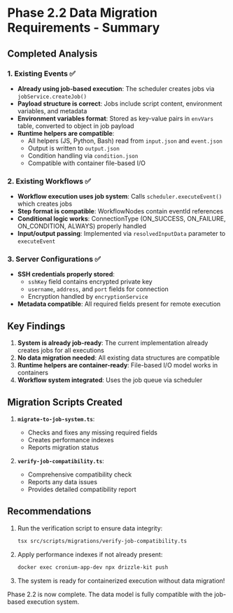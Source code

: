 # Phase 2.2 Data Migration Requirements - Summary

## Completed Analysis

### 1. Existing Events ✅

- **Already using job-based execution**: The scheduler creates jobs via `jobService.createJob()`
- **Payload structure is correct**: Jobs include script content, environment variables, and metadata
- **Environment variables format**: Stored as key-value pairs in `envVars` table, converted to object in job payload
- **Runtime helpers are compatible**:
  - All helpers (JS, Python, Bash) read from `input.json` and `event.json`
  - Output is written to `output.json`
  - Condition handling via `condition.json`
  - Compatible with container file-based I/O

### 2. Existing Workflows ✅

- **Workflow execution uses job system**: Calls `scheduler.executeEvent()` which creates jobs
- **Step format is compatible**: WorkflowNodes contain eventId references
- **Conditional logic works**: ConnectionType (ON_SUCCESS, ON_FAILURE, ON_CONDITION, ALWAYS) properly handled
- **Input/output passing**: Implemented via `resolvedInputData` parameter to `executeEvent`

### 3. Server Configurations ✅

- **SSH credentials properly stored**:
  - `sshKey` field contains encrypted private key
  - `username`, `address`, and `port` fields for connection
  - Encryption handled by `encryptionService`
- **Metadata compatible**: All required fields present for remote execution

## Key Findings

1. **System is already job-ready**: The current implementation already creates jobs for all executions
2. **No data migration needed**: All existing data structures are compatible
3. **Runtime helpers are container-ready**: File-based I/O model works in containers
4. **Workflow system integrated**: Uses the job queue via scheduler

## Migration Scripts Created

1. **`migrate-to-job-system.ts`**:
   - Checks and fixes any missing required fields
   - Creates performance indexes
   - Reports migration status

2. **`verify-job-compatibility.ts`**:
   - Comprehensive compatibility check
   - Reports any data issues
   - Provides detailed compatibility report

## Recommendations

1. Run the verification script to ensure data integrity:

   ```bash
   tsx src/scripts/migrations/verify-job-compatibility.ts
   ```

2. Apply performance indexes if not already present:

   ```bash
   docker exec cronium-app-dev npx drizzle-kit push
   ```

3. The system is ready for containerized execution without data migration!

Phase 2.2 is now complete. The data model is fully compatible with the job-based execution system.
